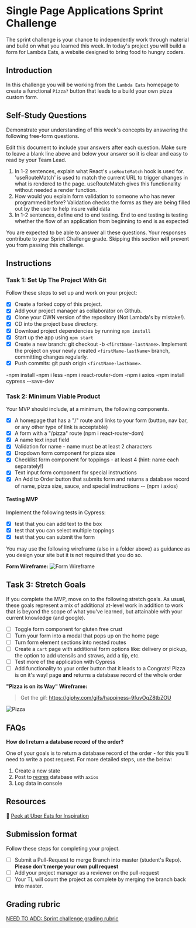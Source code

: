 # Single Page Applications Sprint Challenge

The sprint challenge is your chance to independently work through material and build on what you learned this week. In today's project you will build a form for Lambda Eats, a website designed to bring food to hungry coders.

## Introduction

In this challenge you will be working from the `Lambda Eats` homepage to create a functional `Pizza?` button that leads to a build your own pizza custom form.

## **Self-Study Questions**

Demonstrate your understanding of this week's concepts by answering the following free-form questions.

Edit this document to include your answers after each question. Make sure to leave a blank line above and below your answer so it is clear and easy to read by your Team Lead.

1. In 1-2 sentences, explain what React's `useRouteMatch` hook is used for.
    'useRouteMatch' is used to match the current URL to trigger changes in what is rendered to the page. useRouteMatch gives this functionality without needed a render function.
2. How would you explain form validation to someone who has never programmed before?
    Validation checks the forms as they are being filled out by the user to help insure valid data
3. In 1-2 sentences, define end to end testing.
    End to end testing is testing whether the flow of an application from beginning to end is as expected

You are expected to be able to answer all these questions. Your responses contribute to your Sprint Challenge grade. Skipping this section **will** prevent you from passing this challenge.

## Instructions

### Task 1: Set Up The Project With Git

Follow these steps to set up and work on your project:

- [x] Create a forked copy of this project.
- [x] Add your project manager as collaborator on Github.
- [x] Clone your OWN version of the repository (Not Lambda's by mistake!).
- [x] CD into the project base directory.
- [x] Download project dependencies by running `npm install`
- [x] Start up the app using `npm start`
- [x] Create a new branch: git checkout -b `<firstName-lastName>`. Implement the project on your newly created `<firstName-lastName>` branch, committing changes regularly.
- [x] Push commits: git push origin `<firstName-lastName>`.

-npm install
-npm i less
-npm i react-router-dom
-npm i axios
-npm install cypress --save-dev

### Task 2: Minimum Viable Product

Your MVP should include, at a minimum, the following components.

- [x] A homepage that has a "/" route and links to your form (button, nav bar, or any other type of link is acceptable)
- [x] A form with a "/pizza" route (npm i react-router-dom)
- [x] A name text input field
- [x] Validation for name - name must be at least 2 characters
- [x] Dropdown form component for pizza size
- [x] Checklist form component for toppings - at least 4 (hint: name each separately!)
- [x] Text input form component for special instructions
- [x] An Add to Order button that submits form and returns a database record of name, pizza size, sauce, and special instructions -- (npm i axios)

#### Testing MVP

Implement the following tests in Cypress:

- [x] test that you can add text to the box
- [x] test that you can select multiple toppings
- [x] test that you can submit the form

You may use the following wireframe (also in a folder above) as guidance as you design your site but it is not required that you do so.

**Form Wireframe:**
![Form Wireframe](https://i.imgur.com/ii7wc0u.png)

## Task 3: Stretch Goals

If you complete the MVP, move on to the following stretch goals. As usual, these goals represent a mix of additional at-level work in addition to work that is beyond the scope of what you've learned, but attainable with your current knowledge (and google).

- [ ] Toggle form component for gluten free crust
- [ ] Turn your form into a modal that pops up on the home page
- [ ] Turn form element sections into nested routes
- [ ] Create a `cart` page with additional form options like: delivery or pickup, the option to add utensils and straws, add a tip, etc.
- [ ] Test more of the application with Cypress
- [ ] Add functionality to your order button that it leads to a Congrats! Pizza is on it's way! page **and** returns a database record of the whole order

**"Pizza is on its Way" Wireframe:**

> Get the gif: https://giphy.com/gifs/happiness-9fuvOqZ8tbZOU

![Pizza](https://i.imgur.com/AkId0mo.gif)

## FAQs

**How do I return a database record of the order?**

One of your goals is to return a database record of the order - for this you'll need to write a post request. For more detailed steps, use the below:

1. Create a new state
2. Post to [reqres](https://reqres.in/) database with `axios`
3. Log data in console

## Resources

👀 [Peek at Uber Eats for Inspiration](https://ubereats.com/)

## Submission format

Follow these steps for completing your project.

- [ ] Submit a Pull-Request to merge <firstName-lastName> Branch into master (student's Repo). **Please don't merge your own pull request**
- [ ] Add your project manager as a reviewer on the pull-request
- [ ] Your TL will count the project as complete by merging the branch back into master.

## Grading rubric

[NEED TO ADD: Sprint challenge grading rubric](https://www.notion.so/e7b32e56ebad4f57b3521efb886f4508)
